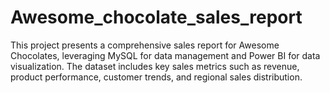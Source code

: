 # Awesome_chocolate_sales_report
This project presents a comprehensive sales report for Awesome Chocolates, leveraging MySQL for data management and Power BI for data visualization. The dataset includes key sales metrics such as revenue, product performance, customer trends, and regional sales distribution.
